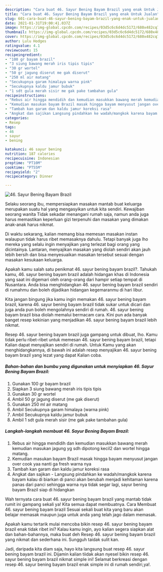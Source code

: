 ```yaml
---
description: "Cara buat 46. Sayur Bening Bayam Brazil yang enak Untuk Jualan"
title: "Cara buat 46. Sayur Bening Bayam Brazil yang enak Untuk Jualan"
slug: 601-cara-buat-46-sayur-bening-bayam-brazil-yang-enak-untuk-jualan
date: 2021-01-31T19:00:41.037Z
image: https://img-global.cpcdn.com/recipes/03d5c6c6d4dc5172/680x482cq70/46-sayur-bening-bayam-brazil-foto-resep-utama.jpg
thumbnail: https://img-global.cpcdn.com/recipes/03d5c6c6d4dc5172/680x482cq70/46-sayur-bening-bayam-brazil-foto-resep-utama.jpg
cover: https://img-global.cpcdn.com/recipes/03d5c6c6d4dc5172/680x482cq70/46-sayur-bening-bayam-brazil-foto-resep-utama.jpg
author: Lulu Hodges
ratingvalue: 4.1
reviewcount: 15
recipeingredient:
- "100 gr bayam brazil"
- "3 siung bawang merah iris tipis tipis"
- "30 gr wortel"
- "50 gr jagung diserut me gak diserut"
- "250 ml air matang"
- "Secukupnya garam himalaya warna pink"
- "Secukupnya kaldu jamur bubuk"
- "1 sdt gula merah sisir me gak pake tambahan gula"
recipeinstructions:
- "Rebus air hingga mendidih dan kemudian masukkan bawang merah kemudian masukan jagung yg sdh dipotong kecil2 dan wortel hingga matang."
- "Kemudian masukan bayam Brazil masak hingga bayam menyusut jangan over cook yaa nanti ga fresh warna nya"
- "Tambah kan garam dan kaldu jamur koreksi rasa"
- "Angkat dan sajikan Langsung pindahkan ke wadah/mangkok karena bayam kalau di biarkan di panci akan berubah menjadi kehitaman karena panas dari panci sehingga warna nya tidak segar lagi, sayur bening bayam Brazil siap di hidangkan"
categories:
- Resep
tags:
- 46
- sayur
- bening

katakunci: 46 sayur bening 
nutrition: 187 calories
recipecuisine: Indonesian
preptime: "PT10M"
cooktime: "PT55M"
recipeyield: "2"
recipecategory: Dinner

---
```



![46. Sayur Bening Bayam Brazil](https://img-global.cpcdn.com/recipes/03d5c6c6d4dc5172/680x482cq70/46-sayur-bening-bayam-brazil-foto-resep-utama.jpg)

Selaku seorang ibu, mempersiapkan masakan mantab buat keluarga merupakan suatu hal yang mengasyikan untuk kita sendiri. Kewajiban seorang  wanita Tidak sekadar menangani rumah saja, namun anda juga harus memastikan keperluan gizi terpenuhi dan masakan yang dimakan anak-anak harus nikmat.

Di waktu  sekarang, kalian memang bisa memesan masakan instan walaupun tidak harus ribet memasaknya dahulu. Tetapi banyak juga lho mereka yang selalu ingin menyajikan yang terlezat bagi orang yang dicintainya. Lantaran, menyajikan masakan yang diolah sendiri akan jauh lebih bersih dan bisa menyesuaikan masakan tersebut sesuai dengan masakan kesukaan keluarga. 



Apakah kamu salah satu penikmat 46. sayur bening bayam brazil?. Tahukah kamu, 46. sayur bening bayam brazil adalah hidangan khas di Indonesia yang saat ini digemari oleh orang-orang dari hampir setiap tempat di Nusantara. Anda bisa menghidangkan 46. sayur bening bayam brazil sendiri di rumahmu dan boleh dijadikan hidangan kegemaranmu di hari libur.

Kita jangan bingung jika kamu ingin memakan 46. sayur bening bayam brazil, karena 46. sayur bening bayam brazil tidak sukar untuk dicari dan juga anda pun boleh mengolahnya sendiri di rumah. 46. sayur bening bayam brazil bisa diolah memalui bermacam cara. Kini pun ada banyak banget resep kekinian yang menjadikan 46. sayur bening bayam brazil lebih nikmat.

Resep 46. sayur bening bayam brazil juga gampang untuk dibuat, lho. Kamu tidak perlu ribet-ribet untuk memesan 46. sayur bening bayam brazil, tetapi Kalian dapat menyajikan sendiri di rumah. Untuk Kamu yang akan menghidangkannya, di bawah ini adalah resep menyajikan 46. sayur bening bayam brazil yang lezat yang dapat Kalian coba.

<!--inarticleads1-->

##### Bahan-bahan dan bumbu yang digunakan untuk menyiapkan 46. Sayur Bening Bayam Brazil:

1. Gunakan 100 gr bayam brazil
1. Siapkan 3 siung bawang merah iris tipis tipis
1. Gunakan 30 gr wortel
1. Ambil 50 gr jagung diserut (me gak diserut)
1. Gunakan 250 ml air matang
1. Ambil Secukupnya garam himalaya (warna pink)
1. Ambil Secukupnya kaldu jamur bubuk
1. Ambil 1 sdt gula merah sisir (me gak pake tambahan gula)




<!--inarticleads2-->

##### Langkah-langkah membuat 46. Sayur Bening Bayam Brazil:

1. Rebus air hingga mendidih dan kemudian masukkan bawang merah kemudian masukan jagung yg sdh dipotong kecil2 dan wortel hingga matang.
1. Kemudian masukan bayam Brazil masak hingga bayam menyusut jangan over cook yaa nanti ga fresh warna nya
1. Tambah kan garam dan kaldu jamur koreksi rasa
1. Angkat dan sajikan - Langsung pindahkan ke wadah/mangkok karena bayam kalau di biarkan di panci akan berubah menjadi kehitaman karena panas dari panci sehingga warna nya tidak segar lagi, sayur bening bayam Brazil siap di hidangkan




Wah ternyata cara buat 46. sayur bening bayam brazil yang mantab tidak rumit ini gampang sekali ya! Kita semua dapat membuatnya. Cara Membuat 46. sayur bening bayam brazil Sesuai sekali buat kita yang baru akan belajar memasak maupun juga untuk anda yang telah jago dalam memasak.

Apakah kamu tertarik mulai mencoba bikin resep 46. sayur bening bayam brazil enak tidak ribet ini? Kalau kamu ingin, ayo kalian segera siapkan alat dan bahan-bahannya, maka buat deh Resep 46. sayur bening bayam brazil yang nikmat dan sederhana ini. Sungguh taidak sulit kan. 

Jadi, daripada kita diam saja, hayo kita langsung buat resep 46. sayur bening bayam brazil ini. Dijamin kalian tiidak akan nyesel bikin resep 46. sayur bening bayam brazil nikmat simple ini! Selamat berkreasi dengan resep 46. sayur bening bayam brazil enak simple ini di rumah sendiri,ya!.

